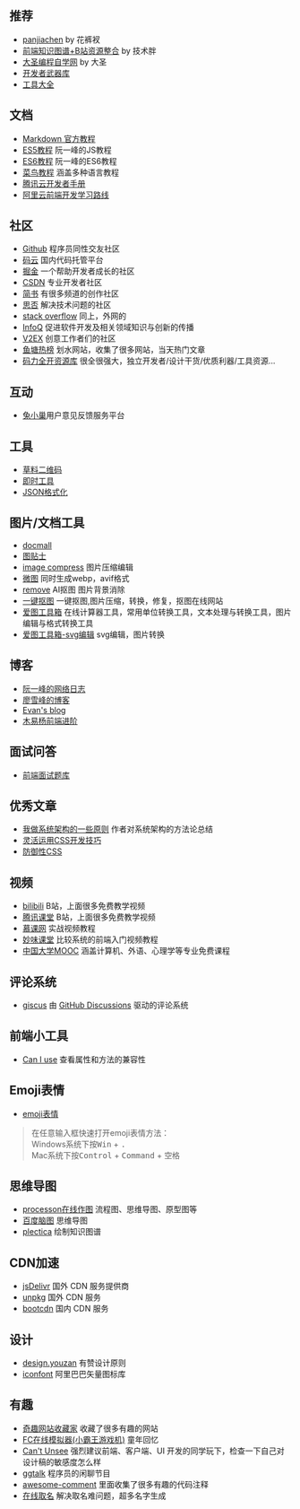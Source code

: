 ## 推荐
- [panjiachen](https://panjiachen.github.io/awesome-bookmarks/) by 花裤衩
- [前端知识图谱+B站资源整合](https://gitee.com/jishupang/web_atlas) by 技术胖
- [大圣编程自学网](https://shengxinjing.cn/) by 大圣
- [开发者武器库](https://devtool.tech/)
- [工具大全](https://www.fly63.com/tool/home.html)

## 文档
- [Markdown 官方教程](https://markdown.com.cn/basic-syntax/)
- [ES5教程](https://wangdoc.com/javascript/) 阮一峰的JS教程
- [ES6教程](http://es6.ruanyifeng.com/) 阮一峰的ES6教程
- [菜鸟教程](https://www.runoob.com/) 涵盖多种语言教程
- [腾讯云开发者手册](https://cloud.tencent.com/developer/devdocs)
- [阿里云前端开发学习路线](https://edu.aliyun.com/roadmap/frontend)

## 社区
- [Github](https://github.com/) 程序员同性交友社区
- [码云](https://gitee.com/) 国内代码托管平台
- [掘金](https://juejin.im/) 一个帮助开发者成长的社区
- [CSDN](https://www.csdn.net/) 专业开发者社区
- [简书](https://www.jianshu.com/) 有很多频道的创作社区
- [思否](https://segmentfault.com/) 解决技术问题的社区
- [stack overflow](https://stackoverflow.com/) 同上，外网的
- [InfoQ](https://www.infoq.cn/topic/Front-end) 促进软件开发及相关领域知识与创新的传播
- [V2EX](https://www.v2ex.com/) 创意工作者们的社区
- [鱼塘热榜](https://mo.fish) 划水网站，收集了很多网站，当天热门文章
- [码力全开资源库](https://maliquankai.com/designnav/) 很全很强大，独立开发者/设计干货/优质利器/工具资源...


## 互动
- [兔小巢](https://txc.qq.com/)用户意见反馈服务平台

## 工具
- [草料二维码](https://cli.im/text)
- [即时工具](https://www.67tool.com/)
- [JSON格式化](https://www.sojson.com/)

## 图片/文档工具
- [docmall](https://docsmall.com/image-compress)
- [图贴士](https://www.tutieshi.com/)
- [image compress](https://www.iloveimg.com/zh-cn/compress-image/compress-gif) 图片压缩编辑
- [微图](https://devtool.tech/tiny-image) 同时生成webp，avif格式
- [remove](https://www.remove.bg/zh) AI抠图 图片背景消除
- [一键抠图](https://www.yijiankoutu.com/) 一键抠图,图片压缩，转换，修复，抠图在线网站
- [爱图工具箱](https://www.itutool.com/) 在线计算器工具，常用单位转换工具，文本处理与转换工具，图片编辑与格式转换工具
- [爱图工具箱-svg编辑](https://www.itutool.com/svg-editor.html) svg编辑，图片转换

## 博客
- [阮一峰的网络日志](http://www.ruanyifeng.com/blog/)
- [廖雪峰的博客](https://www.liaoxuefeng.com/)
- [Evan's blog](https://xugaoyi.com/?p=1)
- [木易杨前端进阶](https://muyiy.cn/)

## 面试问答
- [前端面试题库](https://vue3js.cn/interview/)

## 优秀文章
- [我做系统架构的一些原则](https://coolshell.cn/articles/21672.html) 作者对系统架构的方法论总结
- [灵活运用CSS开发技巧](https://juejin.im/post/5d4d0ec651882549594e7293)
- [防御性CSS](https://ishadeed.com/article/defensive-css/)
## 视频
- [bilibili](https://www.bilibili.com/) B站，上面很多免费教学视频
- [腾讯课堂](https://ke.qq.com/) B站，上面很多免费教学视频
- [慕课网](https://www.imooc.com/) 实战视频教程
- [妙味课堂](https://www.miaov.com/) 比较系统的前端入门视频教程
- [中国大学MOOC](https://www.icourse163.org/) 涵盖计算机、外语、心理学等专业免费课程


## 评论系统

- [giscus](https://giscus.app/zh-CN) 由 [GitHub Discussions](https://docs.github.com/en/discussions) 驱动的评论系统



## 前端小工具
- [Can I use](https://caniuse.com/) 查看属性和方法的兼容性

## Emoji表情
- [emoji表情](https://emojipedia.org/)
> 在任意输入框快速打开emoji表情方法：<br/>
> Windows系统下按<kbd>Win</kbd> + <kbd>.</kbd><br/>
> Mac系统下按<kbd>Control</kbd> + <kbd>Command</kbd> + <kbd>空格</kbd>



## 思维导图
- [processon在线作图](https://www.processon.com/) 流程图、思维导图、原型图等
- [百度脑图](https://naotu.baidu.com) 思维导图
- [plectica](plectica.com) 绘制知识图谱


## CDN加速
- [jsDelivr](http://www.jsdelivr.com/) 国外 CDN 服务提供商
- [unpkg](https://unpkg.com/) 国外 CDN 服务
- [bootcdn](https://www.bootcdn.cn/) 国内 CDN 服务


## 设计
- [design.youzan](http://design.youzan.com/) 有赞设计原则
- [iconfont](https://www.iconfont.cn/) 阿里巴巴矢量图标库


## 有趣
- [奇趣网站收藏家](https://fuun.fun/) 收藏了很多有趣的网站
- [FC在线模拟器(小霸王游戏机)](https://game.xugaoyi.com/) 童年回忆
- [Can't Unsee](https://cantunsee.space/) 强烈建议前端、客户端、UI 开发的同学玩下，检查一下自己对设计稿的敏感度怎么样
- [ggtalk](https://talk.swift.gg/) 程序员的闲聊节目
- [awesome-comment](https://github.com/Blankj/awesome-comment) 里面收集了很多有趣的代码注释
- [在线取名](https://www.qmsjmfb.com/) 解决取名难问题，超多名字生成


